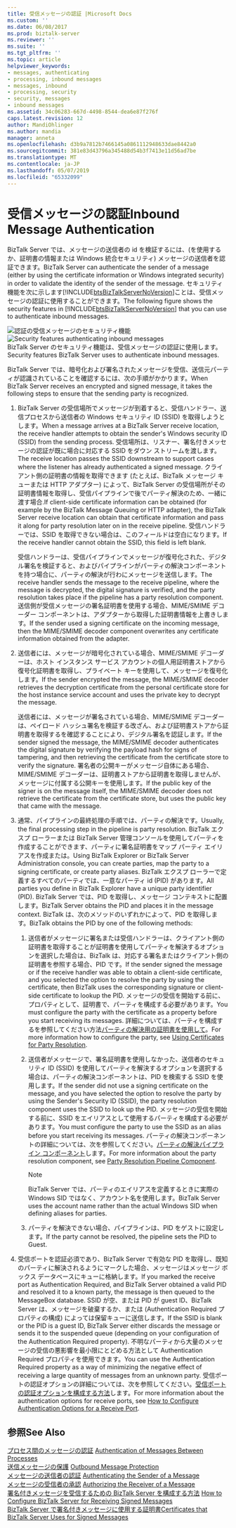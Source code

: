 ```yaml
---
title: 受信メッセージの認証 |Microsoft Docs
ms.custom: ''
ms.date: 06/08/2017
ms.prod: biztalk-server
ms.reviewer: ''
ms.suite: ''
ms.tgt_pltfrm: ''
ms.topic: article
helpviewer_keywords:
- messages, authenticating
- processing, inbound messages
- messages, inbound
- processing, security
- security, messages
- inbound messages
ms.assetid: 34c06283-667d-4498-8544-dea6e87f276f
caps.latest.revision: 12
author: MandiOhlinger
ms.author: mandia
manager: anneta
ms.openlocfilehash: d3b9a7812b7466145a0861112948633dae8442a0
ms.sourcegitcommit: 381e83d43796a345488d54b3f7413e11d56ad7be
ms.translationtype: MT
ms.contentlocale: ja-JP
ms.lasthandoff: 05/07/2019
ms.locfileid: "65332099"
---
```

# <a name="inbound-message-authentication"></a><span data-ttu-id="cf4d2-102">受信メッセージの認証</span><span class="sxs-lookup"><span data-stu-id="cf4d2-102">Inbound Message Authentication</span></span>
<span data-ttu-id="cf4d2-103">BizTalk Server では、メッセージの送信者の id を検証するには、(を使用するか、証明書の情報または Windows 統合セキュリティ) メッセージの送信者を認証できます。</span><span class="sxs-lookup"><span data-stu-id="cf4d2-103">BizTalk Server can authenticate the sender of a message (either by using the certificate information or Windows integrated security) in order to validate the identity of the sender of the message.</span></span> <span data-ttu-id="cf4d2-104">セキュリティ機能を次に示します[!INCLUDE[btsBizTalkServerNoVersion](../includes/btsbiztalkservernoversion-md.md)]ことは、受信メッセージの認証に使用することができます。</span><span class="sxs-lookup"><span data-stu-id="cf4d2-104">The following figure shows the security features in [!INCLUDE[btsBizTalkServerNoVersion](../includes/btsbiztalkservernoversion-md.md)] that you can use to authenticate inbound messages.</span></span>  
  
 <span data-ttu-id="cf4d2-105">![認証の受信メッセージのセキュリティ機能](../core/media/ebiz-plan-secoverview-auth-inbound.gif "ebiz_plan_secoverview_auth_inbound")</span><span class="sxs-lookup"><span data-stu-id="cf4d2-105">![Security features authenticating inbound messages](../core/media/ebiz-plan-secoverview-auth-inbound.gif "ebiz_plan_secoverview_auth_inbound")</span></span>  
<span data-ttu-id="cf4d2-106">BizTalk Server のセキュリティ機能は、受信メッセージの認証に使用します。</span><span class="sxs-lookup"><span data-stu-id="cf4d2-106">Security features BizTalk Server uses to authenticate inbound messages.</span></span>  
  
 <span data-ttu-id="cf4d2-107">BizTalk Server では、暗号化および署名されたメッセージを受信、送信元パーティが認識されていることを確認するには、次の手順がかかります。</span><span class="sxs-lookup"><span data-stu-id="cf4d2-107">When BizTalk Server receives an encrypted and signed message, it takes the following steps to ensure that the sending party is recognized.</span></span>  
  
1.  <span data-ttu-id="cf4d2-108">BizTalk Server の受信場所でメッセージが到着すると、受信ハンドラー、送信プロセスから送信者の Windows セキュリティ ID (SSID) を取得しようとします。</span><span class="sxs-lookup"><span data-stu-id="cf4d2-108">When a message arrives at a BizTalk Server receive location, the receive handler attempts to obtain the sender's Windows security ID (SSID) from the sending process.</span></span> <span data-ttu-id="cf4d2-109">受信場所は、リスナー、署名付きメッセージの認証が既に場合に対応する SSID をダウン ストリームを渡します。</span><span class="sxs-lookup"><span data-stu-id="cf4d2-109">The receive location passes the SSID downstream to support cases where the listener has already authenticated a signed message.</span></span> <span data-ttu-id="cf4d2-110">クライアント側の証明書の情報を取得できます (たとえば、BizTalk メッセージ キューまたは HTTP アダプター) によって、BizTalk Server の受信場所がその証明書情報を取得し、受信パイプラインで後でパーティ解決のため、一緒に渡す場合.</span><span class="sxs-lookup"><span data-stu-id="cf4d2-110">If client-side certificate information can be obtained (for example by the BizTalk Message Queuing or HTTP adapter), the BizTalk Server receive location can obtain that certificate information and pass it along for party resolution later on in the receive pipeline.</span></span> <span data-ttu-id="cf4d2-111">受信ハンドラーでは、SSID を取得できない場合は、このフィールドは空白になります。</span><span class="sxs-lookup"><span data-stu-id="cf4d2-111">If the receive handler cannot obtain the SSID, this field is left blank.</span></span>  
  
     <span data-ttu-id="cf4d2-112">受信ハンドラーは、受信パイプラインでメッセージが復号化された、デジタル署名を検証すると、およびパイプラインがパーティの解決コンポーネントを持つ場合に、パーティの解決が行わにメッセージを送信します。</span><span class="sxs-lookup"><span data-stu-id="cf4d2-112">The receive handler sends the message to the receive pipeline, where the message is decrypted, the digital signature is verified, and the party resolution takes place if the pipeline has a party resolution component.</span></span> <span data-ttu-id="cf4d2-113">送信側が受信メッセージの署名証明書を使用する場合、MIME/SMIME デコーダー コンポーネントは、アダプターから取得した証明書情報を上書きします。</span><span class="sxs-lookup"><span data-stu-id="cf4d2-113">If the sender used a signing certificate on the incoming message, then the MIME/SMIME decoder component overwrites any certificate information obtained from the adapter.</span></span>  
  
2.  <span data-ttu-id="cf4d2-114">送信者には、メッセージが暗号化されている場合、MIME/SMIME デコーダーは、ホスト インスタンス サービス アカウントの個人用証明書ストアから復号化証明書を取得し、プライベート キーを使用して、メッセージを復号化します。</span><span class="sxs-lookup"><span data-stu-id="cf4d2-114">If the sender encrypted the message, the MIME/SMIME decoder retrieves the decryption certificate from the personal certificate store for the host instance service account and uses the private key to decrypt the message.</span></span>  
  
     <span data-ttu-id="cf4d2-115">送信者には、メッセージが署名されている場合、MIME/SMIME デコーダーは、ペイロード ハッシュ署名を検証する改ざん、および証明書ストアから証明書を取得するを確認することにより、デジタル署名を認証します。</span><span class="sxs-lookup"><span data-stu-id="cf4d2-115">If the sender signed the message, the MIME/SMIME decoder authenticates the digital signature by verifying the payload hash for signs of tampering, and then retrieving the certificate from the certificate store to verify the signature.</span></span> <span data-ttu-id="cf4d2-116">署名者の公開キーがメッセージ自体にある場合、MIME/SMIME デコーダーは、証明書ストアから証明書を取得しませんが、メッセージに付属する公開キーを使用します。</span><span class="sxs-lookup"><span data-stu-id="cf4d2-116">If the public key of the signer is on the message itself, the MIME/SMIME decoder does not retrieve the certificate from the certificate store, but uses the public key that came with the message.</span></span>  
  
3.  <span data-ttu-id="cf4d2-117">通常、パイプラインの最終処理の手順では、パーティの解決です。</span><span class="sxs-lookup"><span data-stu-id="cf4d2-117">Usually, the final processing step in the pipeline is party resolution.</span></span> <span data-ttu-id="cf4d2-118">BizTalk エクスプ ローラーまたは BizTalk Server 管理コンソールを使用してパーティを作成することができます、パーティに署名証明書をマップ パーティ エイリアスを作成または。</span><span class="sxs-lookup"><span data-stu-id="cf4d2-118">Using BizTalk Explorer or BizTalk Server Administration console, you can create parties, map the party to a signing certificate, or create party aliases.</span></span> <span data-ttu-id="cf4d2-119">BizTalk エクスプ ローラーで定義するすべてのパーティでは、一意なパーティ id (PID) があります。</span><span class="sxs-lookup"><span data-stu-id="cf4d2-119">All parties you define in BizTalk Explorer have a unique party identifier (PID).</span></span> <span data-ttu-id="cf4d2-120">BizTalk Server では、PID を取得し、メッセージ コンテキストに配置します。</span><span class="sxs-lookup"><span data-stu-id="cf4d2-120">BizTalk Server obtains the PID and places it in the message context.</span></span> <span data-ttu-id="cf4d2-121">BizTalk は、次のメソッドのいずれかによって、PID を取得します。</span><span class="sxs-lookup"><span data-stu-id="cf4d2-121">BizTalk obtains the PID by one of the following methods:</span></span>  
  
    1.  <span data-ttu-id="cf4d2-122">送信者がメッセージに署名または受信ハンドラーは、クライアント側の証明書を取得することが証明書を使用してパーティを解決するオプションを選択した場合は、BizTalk は、対応する署名またはクライアント側の証明書を参照する場合、PID です。</span><span class="sxs-lookup"><span data-stu-id="cf4d2-122">If the sender signed the message or if the receive handler was able to obtain a client-side certificate, and you selected the option to resolve the party by using the certificate, then BizTalk uses the corresponding signature or client-side certificate to lookup the PID.</span></span> <span data-ttu-id="cf4d2-123">メッセージの受信を開始する前に、プロパティとして、証明書で、パーティを構成する必要があります。</span><span class="sxs-lookup"><span data-stu-id="cf4d2-123">You must configure the party with the certificate as a property before you start receiving its messages.</span></span> <span data-ttu-id="cf4d2-124">詳細については、パーティを構成するを参照してください方法[パーティの解決用の証明書を使用して](../core/using-certificates-for-party-resolution.md)。</span><span class="sxs-lookup"><span data-stu-id="cf4d2-124">For more information how to configure the party, see [Using Certificates for Party Resolution](../core/using-certificates-for-party-resolution.md).</span></span>  
  
    2.  <span data-ttu-id="cf4d2-125">送信者がメッセージで、署名証明書を使用しなかった、送信者のセキュリティ ID (SSID) を使用してパーティを解決するオプションを選択する場合は、パーティの解決コンポーネントは、PID を検索する SSID を使用します。</span><span class="sxs-lookup"><span data-stu-id="cf4d2-125">If the sender did not use a signing certificate on the message, and you have selected the option to resolve the party by using the Sender's Security ID (SSID), the party resolution component uses the SSID to look up the PID.</span></span> <span data-ttu-id="cf4d2-126">メッセージの受信を開始する前に、SSID をエイリアスとして使用するパーティを構成する必要があります。</span><span class="sxs-lookup"><span data-stu-id="cf4d2-126">You must configure the party to use the SSID as an alias before you start receiving its messages.</span></span> <span data-ttu-id="cf4d2-127">パーティの解決コンポーネントの詳細については、次を参照してください。[パーティの解決パイプライン コンポーネント](../core/party-resolution-pipeline-component.md)します。</span><span class="sxs-lookup"><span data-stu-id="cf4d2-127">For more information about the party resolution component, see [Party Resolution Pipeline Component](../core/party-resolution-pipeline-component.md).</span></span>  
  
        > [!NOTE]
        >  <span data-ttu-id="cf4d2-128">BizTalk Server では、パーティのエイリアスを定義するときに実際の Windows SID ではなく、アカウント名を使用します。</span><span class="sxs-lookup"><span data-stu-id="cf4d2-128">BizTalk Server uses the account name rather than the actual Windows SID when defining aliases for parties.</span></span>  
  
    3.  <span data-ttu-id="cf4d2-129">パーティを解決できない場合、パイプラインは、PID をゲストに設定します。</span><span class="sxs-lookup"><span data-stu-id="cf4d2-129">If the party cannot be resolved, the pipeline sets the PID to Guest.</span></span>  
  
4.  <span data-ttu-id="cf4d2-130">受信ポートを認証必須であり、BizTalk Server で有効な PID を取得し、既知のパーティに解決されるようにマークした場合、メッセージはメッセージ ボックス データベースにキューに格納します。</span><span class="sxs-lookup"><span data-stu-id="cf4d2-130">If you marked the receive port as Authentication Required, and BizTalk Server obtained a valid PID and resolved it to a known party, the message is then queued to the MessageBox database.</span></span> <span data-ttu-id="cf4d2-131">SSID が空、または PID が guest ID、BizTalk Server は、メッセージを破棄するか、または (Authentication Required プロパティの構成) によっては保留キューに送信します。</span><span class="sxs-lookup"><span data-stu-id="cf4d2-131">If the SSID is blank or the PID is a guest ID, BizTalk Server either discards the message or sends it to the suspended queue (depending on your configuration of the Authentication Required property).</span></span> <span data-ttu-id="cf4d2-132">不明なパーティから大量のメッセージの受信の悪影響を最小限にとどめる方法として Authentication Required プロパティを使用できます。</span><span class="sxs-lookup"><span data-stu-id="cf4d2-132">You can use the Authentication Required property as a way of minimizing the negative effect of receiving a large quantity of messages from an unknown party.</span></span> <span data-ttu-id="cf4d2-133">受信ポートの認証オプションの詳細については、次を参照してください。[受信ポートの認証オプションを構成する方法](../core/how-to-configure-authentication-options-for-a-receive-port.md)します。</span><span class="sxs-lookup"><span data-stu-id="cf4d2-133">For more information about the authentication options for receive ports, see [How to Configure Authentication Options for a Receive Port](../core/how-to-configure-authentication-options-for-a-receive-port.md).</span></span>  
  
## <a name="see-also"></a><span data-ttu-id="cf4d2-134">参照</span><span class="sxs-lookup"><span data-stu-id="cf4d2-134">See Also</span></span>  
 <span data-ttu-id="cf4d2-135">[プロセス間のメッセージの認証](../core/authentication-of-messages-between-processes.md) </span><span class="sxs-lookup"><span data-stu-id="cf4d2-135">[Authentication of Messages Between Processes](../core/authentication-of-messages-between-processes.md) </span></span>  
 <span data-ttu-id="cf4d2-136">[送信メッセージの保護](../core/outbound-message-protection.md) </span><span class="sxs-lookup"><span data-stu-id="cf4d2-136">[Outbound Message Protection](../core/outbound-message-protection.md) </span></span>  
 <span data-ttu-id="cf4d2-137">[メッセージの送信者の認証](../core/authenticating-the-sender-of-a-message.md) </span><span class="sxs-lookup"><span data-stu-id="cf4d2-137">[Authenticating the Sender of a Message](../core/authenticating-the-sender-of-a-message.md) </span></span>  
 <span data-ttu-id="cf4d2-138">[メッセージの受信者の承認](../core/authorizing-the-receiver-of-a-message.md) </span><span class="sxs-lookup"><span data-stu-id="cf4d2-138">[Authorizing the Receiver of a Message](../core/authorizing-the-receiver-of-a-message.md) </span></span>  
 <span data-ttu-id="cf4d2-139">[署名付きメッセージを受信するための BizTalk Server を構成する方法](../core/how-to-configure-biztalk-server-for-receiving-signed-messages.md) </span><span class="sxs-lookup"><span data-stu-id="cf4d2-139">[How to Configure BizTalk Server for Receiving Signed Messages](../core/how-to-configure-biztalk-server-for-receiving-signed-messages.md) </span></span>  
 [<span data-ttu-id="cf4d2-140">BizTalk Server で署名付きメッセージに使用する証明書</span><span class="sxs-lookup"><span data-stu-id="cf4d2-140">Certificates that BizTalk Server Uses for Signed Messages</span></span>](../core/certificates-that-biztalk-server-uses-for-signed-messages.md)